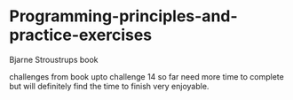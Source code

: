 # Programming-principles-and-practice-exercises
Bjarne Stroustrups book 

challenges from book 
upto challenge 14 so far need more time to complete 
but will definitely find the time to finish very enjoyable.
